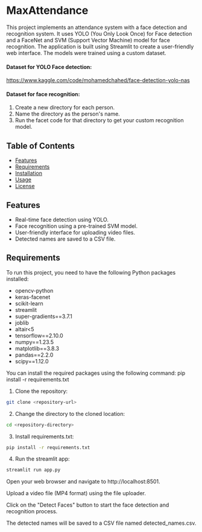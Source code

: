 # MaxAttendance

This project implements an attendance system with a face detection and recognition system. It uses YOLO (You Only Look Once) for Face detection and a FaceNet and SVM (Support Vector Machine) model for face recognition. The application is built using Streamlit to create a user-friendly web interface. The models were trained using a custom dataset.


#### Dataset for YOLO Face detection:
https://www.kaggle.com/code/mohamedchahed/face-detection-yolo-nas
#### Dataset for face recognition:
1. Create a new directory for each person.
2. Name the directory as the person's name.
3. Run the facet code for that directory to get your custom recognition model.
## Table of Contents

- [Features](#features)
- [Requirements](#requirements)
- [Installation](#installation)
- [Usage](#usage)
- [License](#license)

## Features

- Real-time face detection using YOLO.
- Face recognition using a pre-trained SVM model.
- User-friendly interface for uploading video files.
- Detected names are saved to a CSV file.

## Requirements

To run this project, you need to have the following Python packages installed:

- opencv-python
- keras-facenet
- scikit-learn
- streamlit
- super-gradients==3.7.1
- joblib
- altair<5
- tensorflow==2.10.0
- numpy==1.23.5
- matplotlib==3.8.3
- pandas==2.2.0
- scipy==1.12.0

You can install the required packages using the following command:
pip install -r requirements.txt
1. Clone the repository:
```bash
git clone <repository-url>
```
2. Change the directory to the cloned location:
```bash
cd <repository-directory>
```
3. Install requirements.txt:
```bash
pip install -r requirements.txt
```
4. Run the streamlit app:
```bash
streamlit run app.py
```
Open your web browser and navigate to http://localhost:8501.

Upload a video file (MP4 format) using the file uploader.

Click on the "Detect Faces" button to start the face detection and recognition process.

The detected names will be saved to a CSV file named detected_names.csv.
